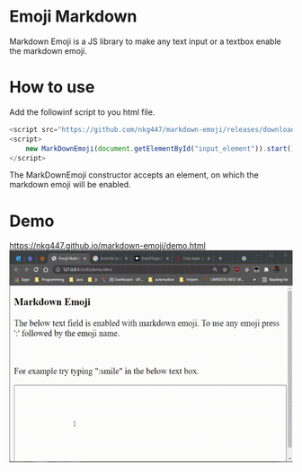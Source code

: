 # Emoji Markdown
Markdown Emoji is a JS library to make any text input or a textbox enable the markdown emoji.

# How to use
Add the followinf script to you html file.
```js
<script src="https://github.com/nkg447/markdown-emoji/releases/download/1.0/markdown-emoji.mini.js"></script>
<script>
    new MarkDownEmoji(document.getElementById("input_element")).start();
</script>
```

The MarkDownEmoji constructor accepts an element, on which the markdown emoji will be enabled.

# Demo
https://nkg447.github.io/markdown-emoji/demo.html
![Markdown Emoji](https://github.com/nkg447/markdown-emoji/raw/master/screenshot/screenshot_1.gif)
